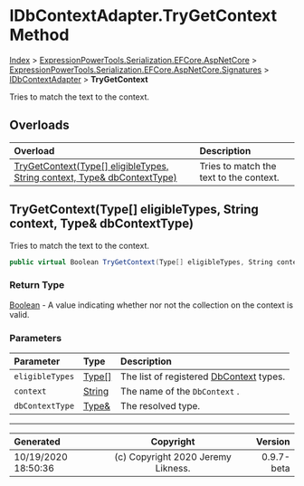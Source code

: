 ﻿# IDbContextAdapter.TryGetContext Method

[Index](../index.md) > [ExpressionPowerTools.Serialization.EFCore.AspNetCore](ExpressionPowerTools.Serialization.EFCore.AspNetCore.a.md) > [ExpressionPowerTools.Serialization.EFCore.AspNetCore.Signatures](ExpressionPowerTools.Serialization.EFCore.AspNetCore.Signatures.n.md) > [IDbContextAdapter](ExpressionPowerTools.Serialization.EFCore.AspNetCore.Signatures.IDbContextAdapter.i.md) > **TryGetContext**

Tries to match the text to the context.

## Overloads

| Overload | Description |
| :-- | :-- |
| [TryGetContext(Type[] eligibleTypes, String context, Type& dbContextType)](#trygetcontexttype[]-eligibletypes-string-context-type&-dbcontexttype) | Tries to match the text to the context. |
## TryGetContext(Type[] eligibleTypes, String context, Type& dbContextType)

Tries to match the text to the context.

```csharp
public virtual Boolean TryGetContext(Type[] eligibleTypes, String context, Type& dbContextType)
```

### Return Type

 [Boolean](https://docs.microsoft.com/dotnet/api/system.boolean)  - A value indicating whether nor not the collection on the context is valid.

### Parameters

| Parameter | Type | Description |
| :-- | :-- | :-- |
| `eligibleTypes` | [Type[]](https://docs.microsoft.com/dotnet/api/system.type) | The list of registered [DbContext](https://docs.microsoft.com/dotnet/api/microsoft.entityframeworkcore.dbcontext) types. |
| `context` | [String](https://docs.microsoft.com/dotnet/api/system.string) | The name of the `DbContext` . |
| `dbContextType` | [Type&](https://docs.microsoft.com/dotnet/api/system.type&) | The resolved type. |



---

| Generated | Copyright | Version |
| :-- | :-: | --: |
| 10/19/2020 18:50:36 | (c) Copyright 2020 Jeremy Likness. | 0.9.7-beta |
